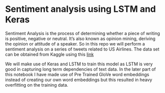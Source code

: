 # Sentiment analysis using LSTM and Keras
Sentiment Analysis is the process of determining whether a piece of writing is positive, negative or neutral. 
It’s also known as opinion mining, deriving the opinion or attitude of a speaker.
So in this repo we will perform a sentiment analysis on a series of tweets related to US Airlines. The data set can be obtained from
Kaggle using this [link](https://www.kaggle.com/crowdflower/twitter-airline-sentiment)  
  
We will make use of Keras and LSTM to train this model as LSTM is very good in capturing long term dependencies of text data. In the
later part of this notebook I have made use of Pre Trained GloVe word embeddings instead of creating our own word embeddings
but this resulted in heavy overfitting on the training data. 
